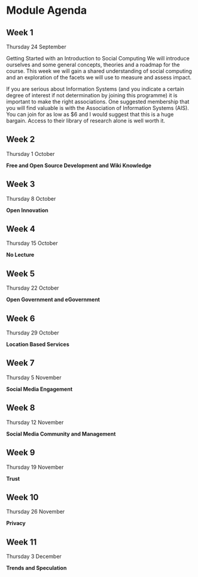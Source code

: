 # Module Agenda

## Week 1
Thursday 24 September

Getting Started with an Introduction to Social Computing
We will introduce ourselves and some general concepts, theories and a roadmap for the course. This week we will gain a shared understanding of social computing and an exploration of the facets we will use to measure and assess impact.

If you are serious about Information Systems (and you indicate a certain degree of interest if not determination by joining this programme) it is important to make the right associations. One suggested membership that you will find valuable is with the Association of Information Systems (AIS). You can join for as low as $6 and I would suggest that this is a huge bargain. Access to their library of research alone is well worth it.

## Week 2
Thursday 1 October

**Free and Open Source Development and Wiki Knowledge**

## Week 3
Thursday 8 October

**Open Innovation**

## Week 4
Thursday 15 October

**No Lecture**

## Week 5
Thursday 22 October

**Open Government and eGovernment**

## Week 6
Thursday 29 October

**Location Based Services**

## Week 7
Thursday 5 November

**Social Media Engagement**

## Week 8
Thursday 12 November

**Social Media Community and Management**

## Week 9
Thursday 19 November

**Trust**

## Week 10
Thursday 26 November

**Privacy**

## Week 11
Thursday 3 December

**Trends and Speculation**